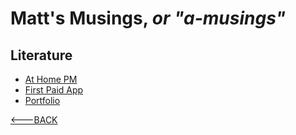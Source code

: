 # Matt's Musings, _or "a-musings"_

## Literature

- [At Home PM](homePm.md)
- [First Paid App](firstPaidApp.md)
- [Portfolio](portfolio.md)

[<---BACK](../README.md)
